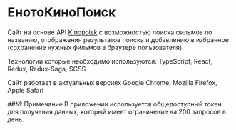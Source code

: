 # ЕнотоКиноПоиск
Сайт на основе API [Kinopoisk](https://kinopoisk.dev/documentation.html) с возможностью поиска фильмов по названию, отображения результатов поиска и добавлению в избранное (сохранение нужных фильмов в браузере пользователя).

Технологии которые необходимо используются: TypeScript, React, Redux, Redux-Saga, SCSS

Сайт работает в актуальных версиях Google Chrome, Mozilla Firefox, Apple Safari

##№ Примечание
В приложении используется общедоступный токен для получения данных, который имеет ограничение на 200 запросов в день.
